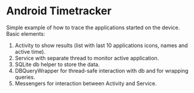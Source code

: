# Android Timetracker
Simple example of how to trace the applications started on the device.
Basic elements:
1. Activity to show results (list with last 10 applications icons, names and active time).
2. Service with separate thread to monitor active application.
3. SQLite db helper to store the data.
4. DBQueryWrapper for thread-safe interaction with db and for wrapping queries.
5. Messengers for interaction between Activity and Service.